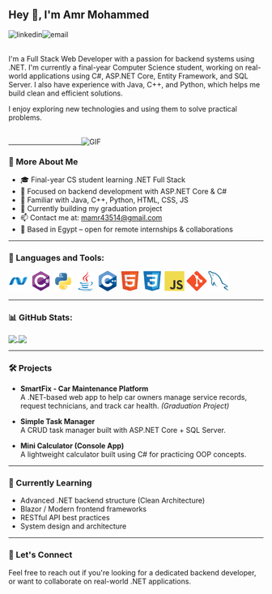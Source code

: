 ## Hey 👋, I'm Amr Mohammed

<a href="https://www.linkedin.com/in/your-linkedin-url/"><img align="left" alt="linkedin" src="https://raw.githubusercontent.com/rahul-jha98/rahul-jha98/561d474902b59c7429ec22bb73e225696c27b202/assets/linkedin.svg" height="20px"/></a>
<a href="mailto:mamr43514@gmail.com"><img align="left" alt="email" src="https://img.shields.io/badge/Email-amrmohamed-blue?style=flat&logo=gmail" height="20px"/></a>

<br/>
<br/>

I'm a Full Stack Web Developer with a passion for backend systems using .NET. I'm currently a final-year Computer Science student, working on real-world applications using C#, ASP.NET Core, Entity Framework, and SQL Server. I also have experience with Java, C++, and Python, which helps me build clean and efficient solutions.

I enjoy exploring new technologies and using them to solve practical problems.

<br/>

<img align="right" alt="GIF" src="https://raw.githubusercontent.com/rahul-jha98/rahul-jha98/main/techstack.gif" width="360px"/>

---

### 🧐 More About Me

- 🎓 Final-year CS student learning .NET Full Stack
- 🧠 Focused on backend development with ASP.NET Core & C#
- 🔧 Familiar with Java, C++, Python, HTML, CSS, JS
- 🚀 Currently building my graduation project
- 📫 Contact me at: mamr43514@gmail.com
- 📍 Based in Egypt – open for remote internships & collaborations

---

### 🔨 Languages and Tools:

<a href="https://learn.microsoft.com/en-us/dotnet/" target="_blank"><img src="https://raw.githubusercontent.com/devicons/devicon/master/icons/dot-net/dot-net-original.svg" alt=".NET" height="40px"/></a>
<a href="https://docs.microsoft.com/en-us/dotnet/csharp/" target="_blank"><img src="https://raw.githubusercontent.com/devicons/devicon/master/icons/csharp/csharp-original.svg" alt="C#" height="40px"/></a>
<a href="https://www.python.org/" target="_blank"><img src="https://raw.githubusercontent.com/devicons/devicon/master/icons/python/python-original.svg" alt="Python" height="40px"/></a>
<a href="https://www.java.com/" target="_blank"><img src="https://raw.githubusercontent.com/devicons/devicon/master/icons/java/java-original.svg" alt="Java" height="40px"/></a>
<a href="https://isocpp.org/" target="_blank"><img src="https://raw.githubusercontent.com/devicons/devicon/master/icons/cplusplus/cplusplus-original.svg" alt="C++" height="40px"/></a>
<a href="https://developer.mozilla.org/en-US/docs/Web/HTML" target="_blank"><img src="https://raw.githubusercontent.com/devicons/devicon/master/icons/html5/html5-original.svg" alt="HTML" height="40px"/></a>
<a href="https://developer.mozilla.org/en-US/docs/Web/CSS" target="_blank"><img src="https://raw.githubusercontent.com/devicons/devicon/master/icons/css3/css3-original.svg" alt="CSS" height="40px"/></a>
<a href="https://developer.mozilla.org/en-US/docs/Web/JavaScript" target="_blank"><img src="https://raw.githubusercontent.com/devicons/devicon/master/icons/javascript/javascript-original.svg" alt="JavaScript" height="40px"/></a>
<a href="https://git-scm.com/" target="_blank"><img src="https://raw.githubusercontent.com/devicons/devicon/master/icons/git/git-original.svg" alt="Git" height="40px"/></a>
<a href="https://www.microsoft.com/en-us/sql-server" target="_blank"><img src="https://raw.githubusercontent.com/devicons/devicon/master/icons/mysql/mysql-original.svg" alt="SQL Server" height="40px"/></a>

---

### 📊 GitHub Stats:

<a href="https://github.com/amrmohamed">
  <img align="center" src="https://github-readme-stats.vercel.app/api?username=amrmohamed&show_icons=true&theme=default" />
</a>
<a href="https://github.com/amrmohamed">
  <img align="center" src="https://github-readme-stats.vercel.app/api/top-langs/?username=amrmohamed&layout=compact&theme=default" />
</a>

---

### 🛠️ Projects

- **SmartFix - Car Maintenance Platform**  
  A .NET-based web app to help car owners manage service records, request technicians, and track car health. *(Graduation Project)*

- **Simple Task Manager**  
  A CRUD task manager built with ASP.NET Core + SQL Server.

- **Mini Calculator (Console App)**  
  A lightweight calculator built using C# for practicing OOP concepts.

---

### 📌 Currently Learning

- Advanced .NET backend structure (Clean Architecture)
- Blazor / Modern frontend frameworks
- RESTful API best practices
- System design and architecture

---

### 💬 Let's Connect
Feel free to reach out if you're looking for a dedicated backend developer, or want to collaborate on real-world .NET applications.

